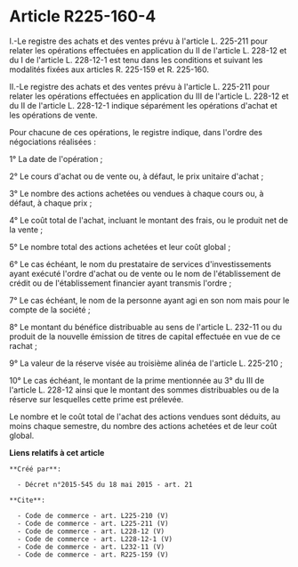 # Article R225-160-4

I.-Le registre des achats et des ventes prévu à l'article L. 225-211 pour relater les opérations effectuées en application du
II de l'article L. 228-12 et du I de l'article L. 228-12-1 est tenu dans les conditions et suivant les modalités fixées aux
articles R. 225-159 et R. 225-160. 

II.-Le registre des achats et des ventes prévu à l'article L. 225-211 pour relater les opérations effectuées en application
du III de l'article L. 228-12 et du II de l'article L. 228-12-1 indique séparément les opérations d'achat et les opérations
de vente. 

Pour chacune de ces opérations, le registre indique, dans l'ordre des négociations réalisées : 

1° La date de l'opération ; 

2° Le cours d'achat ou de vente ou, à défaut, le prix unitaire d'achat ; 

3° Le nombre des actions achetées ou vendues à chaque cours ou, à défaut, à chaque prix ; 

4° Le coût total de l'achat, incluant le montant des frais, ou le produit net de la vente ; 

5° Le nombre total des actions achetées et leur coût global ; 

6° Le cas échéant, le nom du prestataire de services d'investissements ayant exécuté l'ordre d'achat ou de vente ou le nom de
l'établissement de crédit ou de l'établissement financier ayant transmis l'ordre ; 

7° Le cas échéant, le nom de la personne ayant agi en son nom mais pour le compte de la société ; 

8° Le montant du bénéfice distribuable au sens de l'article L. 232-11 ou du produit de la nouvelle émission de titres de
capital effectuée en vue de ce rachat ; 

9° La valeur de la réserve visée au troisième alinéa de l'article L. 225-210 ; 

10° Le cas échéant, le montant de la prime mentionnée au 3° du III de l'article L. 228-12 ainsi que le montant des sommes
distribuables ou de la réserve sur lesquelles cette prime est prélevée. 

Le nombre et le coût total de l'achat des actions vendues sont déduits, au moins chaque semestre, du nombre des actions
achetées et de leur coût global.

**Liens relatifs à cet article**

	**Créé par**:

	  - Décret n°2015-545 du 18 mai 2015 - art. 21

	**Cite**:

	  - Code de commerce - art. L225-210 (V)
	  - Code de commerce - art. L225-211 (V)
	  - Code de commerce - art. L228-12 (V)
	  - Code de commerce - art. L228-12-1 (V)
	  - Code de commerce - art. L232-11 (V)
	  - Code de commerce - art. R225-159 (V)
